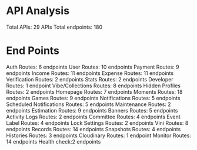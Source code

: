 # API Analysis 
Total APIs: 29 APIs
Total endpoints: 180

# End Points
Auth Routes: 6 endpoints
User Routes: 10 endpoints
Payment Routes: 9 endpoints
Income Routes: 11 endpoints
Expense Routes: 11 endpoints
Verification Routes: 2 endpoints
Stats Routes: 2 endpoints
Developer Routes: 1 endpoint
Vibe/Collections Routes: 8 endpoints
Hidden Profiles Routes: 2 endpoints
Homepage Routes: 7 endpoints
Moments Routes: 18 endpoints
Games Routes: 9 endpoints
Notifications Routes: 5 endpoints
Scheduled Notifications Routes: 5 endpoints
Maintenance Routes: 2 endpoints
Estimation Routes: 9 endpoints
Banners Routes: 5 endpoints
Activity Logs Routes: 2 endpoints
Committee Routes: 4 endpoints
Event Label Routes: 4 endpoints
Lock Settings Routes: 2 endpoints
Vini Routes: 8 endpoints
Records Routes: 14 endpoints
Snapshots Routes: 4 endpoints
Histories Routes: 3 endpoints
Cloudinary Routes: 1 endpoint
Monitor Routes: 14 endpoints
Health check:2 endpoints
